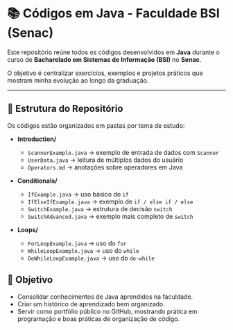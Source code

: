 # 📚 Códigos em Java - Faculdade BSI (Senac)

Este repositório reúne todos os códigos desenvolvidos em **Java** durante o curso de **Bacharelado em Sistemas de Informação (BSI)** no **Senac**.  

O objetivo é centralizar exercícios, exemplos e projetos práticos que mostram minha evolução ao longo da graduação.

---

## 📂 Estrutura do Repositório

Os códigos estão organizados em pastas por tema de estudo:

- **Introduction/**
  - `ScannerExample.java` → exemplo de entrada de dados com `Scanner`
  - `UserData.java` → leitura de múltiplos dados do usuário
  - `Operators.md` → anotações sobre operadores em Java

- **Conditionals/**
  - `IfExample.java` → uso básico do `if`
  - `IfElseIfExample.java` → exemplo de `if / else if / else`
  - `SwitchExample.java` → estrutura de decisão `switch`
  - `SwitchAdvanced.java` → exemplo mais completo de `switch`

- **Loops/**
  - `ForLoopExample.java` → uso do `for`
  - `WhileLoopExample.java` → uso do `while`
  - `DoWhileLoopExample.java` → uso do `do-while`

## 🚀 Objetivo
- Consolidar conhecimentos de Java aprendidos na faculdade.
- Criar um histórico de aprendizado bem organizado.
- Servir como portfólio público no GitHub, mostrando prática em programação e boas práticas de organização de código.
